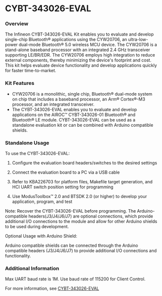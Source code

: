 # CYBT-343026-EVAL

### Overview

The Infineon CYBT-343026-EVAL Kit enables you to evaluate and develop single-chip Bluetooth&#174; applications using the CYW20706, an ultra-low-power dual-mode Bluetooth&#174; 5.0 wireless MCU device. The CYW20706 is a stand-alone baseband processor with an integrated 2.4 GHz transceiver supporting LE/BR/EDR. The CYW20706 employs high integration to reduce external components, thereby minimizing the device's footprint and cost. This kit helps evaluate device functionality and develop applications quickly for faster time-to-market.

### Kit Features

* CYW20706 is a monolithic, single chip, Bluetooth&#174; dual-mode system on chip that includes a baseband processor, an Arm&#174; Cortex&#174;-M3 processor, and an integrated transceiver.
* The CYBT-343026-EVAL enables you to evaluate and develop applications on the AIROC&#8482; CYBT-343026-01 Bluetooth&#174; and Bluetooth&#174; LE module. CYBT-343026-EVAL can be used as a standalone evaluation kit or can be combined with Arduino compatible shields.

### Standalone Usage

To use the CYBT-343026-EVAL:

1) Configure the evaluation board headers/switches to the desired settings

2) Connect the evaluation board to a PC via a USB cable

3) Refer to KBA226703 for platform files, Makefile target generation, and HCI UART switch position setting for programming

4) Use ModusToolbox&#8482; 2.0 and BTSDK 2.0 (or higher) to develop your application, program, and test

Note: Recover the CYBT-343026-EVAL before programming. The Arduino-compatible headers(J3/J4/J6/J7) are optional connections, which provide additional I/O connections to the module and allow for other Arduino shields to be used during development.

Optional Usage with Arduino Shield:

Arduino compatible shields can be connected through the Arduino compatible headers (J3/J4/J6/J7) to provide additional I/O connections and functionality.

### Additional Information

Max UART baud rate is 1M. Use baud rate of 115200 for Client Control.

For more information, see [CYBT-343026-EVAL](https://www.infineon.com/cms/en/product/evaluation-boards/cybt-343026-eval/)
